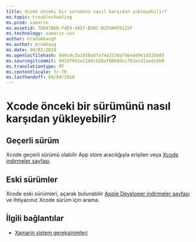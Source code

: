 ```yaml
---
title: Xcode önceki bir sürümünü nasıl karşıdan yükleyebilir?
ms.topic: troubleshooting
ms.prod: xamarin
ms.assetid: 76D47B6D-F4E9-4957-B30C-B259A8FB125F
ms.technology: xamarin-ios
author: bradumbaugh
ms.author: brumbaug
ms.date: 04/02/2018
ms.openlocfilehash: 040c4c3a1858a8fa74a2338a74be4d941d32bb85
ms.sourcegitcommit: 945df041e2180cb20af08b83cc703ecd1aedc6b0
ms.translationtype: MT
ms.contentlocale: tr-TR
ms.lasthandoff: 04/04/2018
---
```

# <a name="how-can-i-download-a-previous-version-of-xcode"></a>Xcode önceki bir sürümünü nasıl karşıdan yükleyebilir?

## <a name="current-version"></a>Geçerli sürüm

Xcode geçerli sürümü olabilir App store aracılığıyla erişilen veya [Xcode indirmeler sayfası](https://developer.apple.com/xcode/downloads/).

## <a name="older-versions"></a>Eski sürümler

Xcode eski sürümleri, açarak bulunabilir [Apple Developer indirmeler sayfası](https://developer.apple.com/downloads/) ve ihtiyacınız Xcode sürüm için arama.

## <a name="related-links"></a>İlgili bağlantılar
- [Xamarin sistem gereksinimleri](~/cross-platform/get-started/requirements.md)
